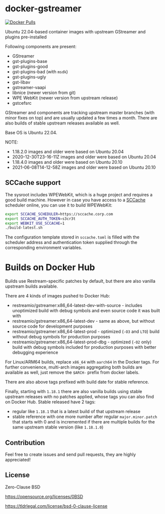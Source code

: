 # docker-gstreamer
[![Docker Pulls](https://img.shields.io/docker/pulls/restreamio/gstreamer)](https://hub.docker.com/r/restreamio/gstreamer)

Ubuntu 22.04-based container images with upstream GStreamer and plugins pre-installed

Following components are present:
* GStreamer
* gst-plugins-base
* gst-plugins-good
* gst-plugins-bad (with `msdk`)
* gst-plugins-ugly
* gst-libav
* gstreamer-vaapi
* libnice (newer version from git)
* WPE WebKit (newer version from upstream release)
* gstcefsrc

GStreamer and components are tracking upstream master branches (with minor fixes on top) and are usually updated a few times a month.
There are also builds of stable upstream releases available as well.

Base OS is Ubuntu 22.04.

NOTE:
* 1.18.2.0 images and older were based on Ubuntu 20.04 
* 2020-12-30T23-16-11Z images and older were based on Ubuntu 20.04
* 1.18.4.0 images and older were based on Ubuntu 20.10 
* 2021-06-08T14-12-58Z images and older were based on Ubuntu 20.10

## SCCache support

The sysroot includes WPEWebKit, which is a huge project and requires a good
build machine. However in case you have access to a
[SCCache](https://github.com/mozilla/sccache) scheduler online, you can use it
to build WPEWebKit:

```bash
export SCCACHE_SCHEDULER=https://sccache.corp.com
export SCCACHE_AUTH_TOKEN=s3cr3t
export WEBKIT_USE_SCCACHE=1
./build-latest.sh
```

The configuration template stored in `sccache.toml` is filled with the scheduler
address and authentication token supplied through the corresponding environment
variables.

# Builds on Docker Hub
Builds use Restream-specific patches by default, but there are also vanilla upstream builds available.

There are 4 kinds of images pushed to Docker Hub:
* restreamio/gstreamer:x86_64-latest-dev-with-source - includes unoptimized build with debug symbols and even source code it was built with
* restreamio/gstreamer:x86_64-latest-dev - same as above, but without source code for development purposes
* restreamio/gstreamer:x86_64-latest-prod - optimized (`-O3` and `LTO`) build without debug symbols for production purposes
* restreamio/gstreamer:x86_64-latest-prod-dbg - optimized (`-O2` only) build with debug symbols included for production purposes with better debugging experience

For Linux/ARM64 builds, replace `x86_64` with `aarch64` in the Docker tags. For
further convenience, multi-arch images aggregating both builds are available as
well, just remove the `$ARCH-` prefix from docker labels.

There are also above tags prefixed with build date for stable reference.

Finally, starting with `1.18.1` there are also vanilla builds using stable upstream releases with no patches applied, whose tags you can also find on Docker Hub.
Stable released have 2 tags:
* regular like `1.18.1` that is a latest build of that upstream release
* stable reference with one more number after regular `major.minor.patch` that starts with 0 and is incremented if there are multiple builds for the same upstream stable version (like `1.18.1.0`)

## Contribution
Feel free to create issues and send pull requests, they are highly appreciated!

## License
Zero-Clause BSD

https://opensource.org/licenses/0BSD

https://tldrlegal.com/license/bsd-0-clause-license

